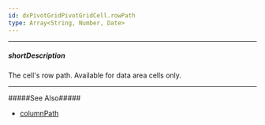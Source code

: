 ```yaml
---
id: dxPivotGridPivotGridCell.rowPath
type: Array<String, Number, Date>
---
```

---
##### shortDescription
The cell's row path. Available for data area cells only.

---
#####See Also#####
- [columnPath](/api-reference/10%20UI%20Components/dxPivotGrid/6%20Pivot%20Grid%20Cell/columnPath.md '/Documentation/ApiReference/UI_Components/dxPivotGrid/Pivot_Grid_Cell/#columnPath')